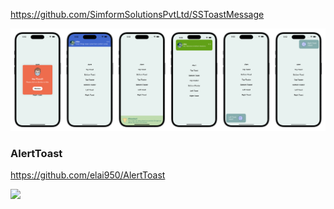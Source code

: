 https://github.com/SimformSolutionsPvtLtd/SSToastMessage

![](https://github.com/SimformSolutionsPvtLtd/SSToastMessage/raw/master/screen_shots.png)

### AlertToast

https://github.com/elai950/AlertToast

![](https://github.com/elai950/AlertToast/raw/master/Assets/onboarding.png)

